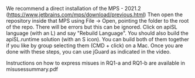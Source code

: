 We recommend a direct installation of the  MPS - 2021.2 (https://www.jetbrains.com/mps/download/previous.html) 
Then open the repository inside that MPS using File -> Open, pointing the folder to the root of the repo. 
There will be errors but this can be ignored. Click on apiSL language (with an L) and say "Rebuild Language". 
You should also build the apiSL.runtime solution (with an S icon). 
You can build both of them together if you like by group selecting them (CMD + click) on a Mac. Once you are done with these steps, you can use jGuard as indicated in the video. 
    
Instructions on how to express misues in RQ1-a and RQ1-b are available in misusessummary.pdf

    
